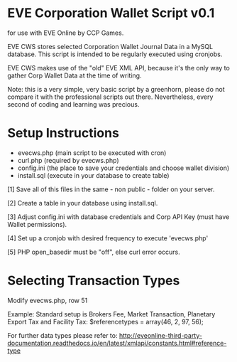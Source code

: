 # EVE Corporation Wallet Script v0.1
for use with EVE Online by CCP Games.

EVE CWS stores selected Corporation Wallet Journal Data in a MySQL database.
This script is intended to be regularly executed using cronjobs.

EVE CWS makes use of the "old" EVE XML API,
because it's the only way to gather Corp Wallet Data at the time of writing.

Note: this is a very simple, very basic script by a greenhorn, please do not
compare it with the professional scripts out there.
Nevertheless, every second of coding and learning was precious.

# Setup Instructions

- evecws.php (main script to be executed with cron)
- curl.php (required by evecws.php)
- config.ini (the place to save your credentials and choose wallet division)
- install.sql (execute in your database to create table)

[1] Save all of this files in the same - non public - folder on your server.

[2] Create a table in your database using install.sql.

[3] Adjust config.ini with database credentials
    and Corp API Key (must have Wallet permissions).

[4] Set up a cronjob with desired frequency to execute 'evecws.php'

[5] PHP open_basedir must be "off", else curl error occurs.

# Selecting Transaction Types

Modify evecws.php, row 51

Example:
Standard setup is Brokers Fee, Market Transaction,
Planetary Export Tax and Facility Tax:
$referencetypes = array(46, 2, 97, 56);

For further data types please refer to:
http://eveonline-third-party-documentation.readthedocs.io/en/latest/xmlapi/constants.html#reference-type
